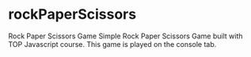 # rockPaperScissors
Rock Paper Scissors Game
Simple Rock Paper Scissors Game built with TOP Javascript course. This game is played on the console tab.
